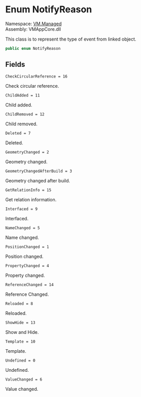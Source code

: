 # Enum NotifyReason

Namespace: [VM.Managed](VM.Managed.md)  
Assembly: VMAppCore.dll  

This class is to represent the type of event from linked object.

```csharp
public enum NotifyReason
```

## Fields

`CheckCircularReference = 16` 

Check circular reference.



`ChildAdded = 11` 

Child added.



`ChildRemoved = 12` 

Child removed.



`Deleted = 7` 

Deleted.



`GeometryChanged = 2` 

Geometry changed.



`GeometryChangedAfterBuild = 3` 

Geometry changed after build.



`GetRelationInfo = 15` 

Get relation information.



`Interfaced = 9` 

Interfaced.



`NameChanged = 5` 

Name changed.



`PositionChanged = 1` 

Position changed.



`PropertyChanged = 4` 

Property changed.



`ReferenceChanged = 14` 

Reference Changed.



`Reloaded = 8` 

Reloaded.



`ShowHide = 13` 

Show and Hide.



`Template = 10` 

Template.



`Undefined = 0` 

Undefined.



`ValueChanged = 6` 

Value changed.




